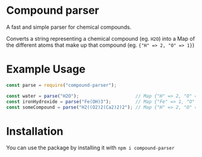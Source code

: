 # Compound parser
A fast and simple parser for chemical compounds. 

Converts a string representing a chemical compound (eg. `H2O`) into a Map of the different atoms that make up that compound (eg. `{"H" => 2, "O" => 1}`)

# Example Usage
```jsx
const parse = require("compound-parser");

const water = parse("H2O");                     // Map {"H" => 2, "O" => 1}
const ironHydroxide = parse("Fe(OH)3");         // Map {"Fe" => 1, "O" => 3, "H" => 3}
const someCompound = parse("H2((O2)2(Ca2)2)2"); // Map {"H" => 2, "O" => 8, "Ca" => 8}
```
# Installation
You can use the package by installing it with `npm i compound-parser`
